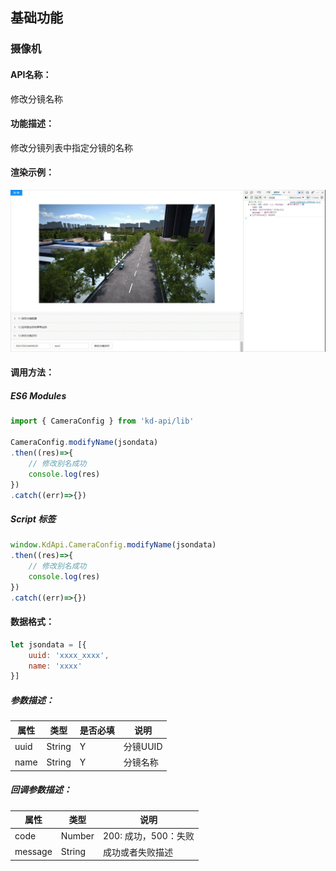 <!--
 * @Author: your name
 * @Date: 2022-03-30 15:08:15
 * @LastEditTime: 2022-04-14 11:11:17
 * @LastEditors: Please set LastEditors
 * @Description: 修改分镜名称
 * @FilePath: \KD-API-DOCS\public\md\api\修改分镜名称.md
-->
## 基础功能
### 摄像机

#### API名称：
修改分镜名称
#### 功能描述：

修改分镜列表中指定分镜的名称

#### 渲染示例：
![](../../image/example/修改分镜名称.webp)
#### 调用方法：

##### ES6 Modules
``` javascript
import { CameraConfig } from 'kd-api/lib'

CameraConfig.modifyName(jsondata)
.then((res)=>{
    // 修改别名成功
    console.log(res)
})
.catch((err)=>{})
```

##### Script 标签
``` javascript
window.KdApi.CameraConfig.modifyName(jsondata)
.then((res)=>{
    // 修改别名成功
    console.log(res)
})
.catch((err)=>{})
```

#### 数据格式：

```javascript
let jsondata = [{
    uuid: 'xxxx_xxxx',
    name: 'xxxx'
}]
```

##### 参数描述：

| 属性      | 类型  | 是否必填 | 说明     |
| --------- | ------| ------ | ------ |
| uuid | String | Y | 分镜UUID   |
| name | String | Y | 分镜名称   |

##### 回调参数描述：
| 属性    | 类型   | 说明                     |
| ------- | ------ | ------------------------ |
| code    | Number | 200: 成功，500：失败  |
| message    | String | 成功或者失败描述  |

